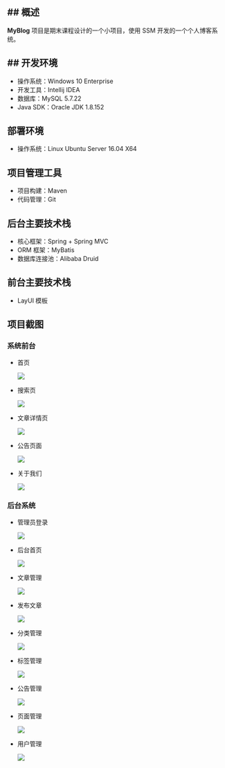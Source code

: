 ## ## 概述

**MyBlog** 项目是期末课程设计的一个小项目，使用 SSM 开发的一个个人博客系统。

## ## 开发环境

- 操作系统：Windows 10 Enterprise
- 开发工具：Intellij IDEA
- 数据库：MySQL 5.7.22
- Java SDK：Oracle JDK 1.8.152

## 部署环境

- 操作系统：Linux Ubuntu Server 16.04 X64

## 项目管理工具

- 项目构建：Maven
- 代码管理：Git

## 后台主要技术栈

- 核心框架：Spring + Spring MVC
- ORM 框架：MyBatis
- 数据库连接池：Alibaba Druid

## 前台主要技术栈

- LayUI 模板

## 项目截图

### 系统前台

- 首页

  ![](screenhots\前台首页.jpg)

- 搜索页

  ![](\screenhots\搜索页面.jpg)

- 文章详情页

  ![](\screenhots\前台文章.jpg)

- 公告页面

  ![](\screenhots\公告页面.jpg)

- 关于我们

  ![](\screenhots\关于我们.jpg)

### 后台系统

- 管理员登录

  ![](\screenhots\后台登录.jpg)

- 后台首页

  ![](\screenhots\后台首页.jpg)

- 文章管理

  ![](\screenhots\文章管理.jpg)

- 发布文章

  ![](\screenhots\新增文章.jpg)

- 分类管理

  ![](\screenhots\分类管理.jpg)

- 标签管理

  ![](\screenhots\标签管理.jpg)

- 公告管理

  ![](\screenhots\公告管理.jpg)

- 页面管理

  ![](\screenhots\页面管理.jpg)

- 用户管理

  ![](\screenhots\用户管理.jpg)
